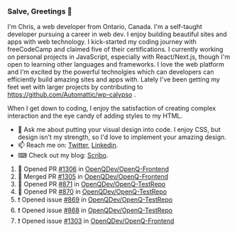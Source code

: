 ### Salve, Greetings 👋

I'm Chris, a web developer from Ontario, Canada. I'm a self-taught developer pursuing a career in web dev. I enjoy building beautiful sites and apps with web technology.
I kick-started my coding journey with freeCodeCamp and claimed five of their certifications.  I currently working on personal projects in JavaScript, especially with React/Next.js, though I'm open to learning other languages and frameworks. I love the web platform and I'm excited by the powerful technolgies which can developers can efficiently build amazing sites and apps with. Lately I've been getting my feet wet with larger projects by contributing to https://github.com/Automattic/wp-calypso .

When I get down to coding, I enjoy the satisfaction of creating complex interaction and the eye candy of adding styles to my HTML. 

- 💬 Ask me about putting your visual design into code. I enjoy CSS, but design isn't my strength, so I'd love to implement your amazing design.
- 📫 Reach me on: [Twitter](https://twitter.com/Christo28120856), [Linkedin](https://www.linkedin.com/in/christopher-stevers-07b9a5204/).
- ⌨ Check out my blog: [Scribo](https://christopherstevers.cf).
<!--
**Christopher-Stevers/Christopher-Stevers** is a ✨ _special_ ✨ repository because its `README.md` (this file) appears on your GitHub profile.

Here are some ideas to get you started:

- 🔭 I’m currently working on ...
- 🌱 I’m currently learning ...
- 👯 I’m looking to collaborate on ...
- 🤔 I’m looking for help with ...
- 😄 Pronouns: ...
- ⚡ Fun fact: ...
-->

<!--START_SECTION:activity-->
1. 💪 Opened PR [#1306](https://github.com/OpenQDev/OpenQ-Frontend/pull/1306) in [OpenQDev/OpenQ-Frontend](https://github.com/OpenQDev/OpenQ-Frontend)
2. 🎉 Merged PR [#1305](https://github.com/OpenQDev/OpenQ-Frontend/pull/1305) in [OpenQDev/OpenQ-Frontend](https://github.com/OpenQDev/OpenQ-Frontend)
3. 💪 Opened PR [#871](https://github.com/OpenQDev/OpenQ-TestRepo/pull/871) in [OpenQDev/OpenQ-TestRepo](https://github.com/OpenQDev/OpenQ-TestRepo)
4. 💪 Opened PR [#870](https://github.com/OpenQDev/OpenQ-TestRepo/pull/870) in [OpenQDev/OpenQ-TestRepo](https://github.com/OpenQDev/OpenQ-TestRepo)
5. ❗️ Opened issue [#869](https://github.com/OpenQDev/OpenQ-TestRepo/issues/869) in [OpenQDev/OpenQ-TestRepo](https://github.com/OpenQDev/OpenQ-TestRepo)
6. ❗️ Opened issue [#868](https://github.com/OpenQDev/OpenQ-TestRepo/issues/868) in [OpenQDev/OpenQ-TestRepo](https://github.com/OpenQDev/OpenQ-TestRepo)
7. ❗️ Opened issue [#1303](https://github.com/OpenQDev/OpenQ-Frontend/issues/1303) in [OpenQDev/OpenQ-Frontend](https://github.com/OpenQDev/OpenQ-Frontend)
<!--END_SECTION:activity-->
